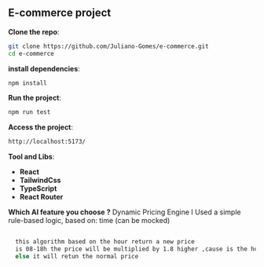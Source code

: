 ## E-commerce project

**Clone the repo**:
   ```bash
   git clone https://github.com/Juliano-Gomes/e-commerce.git
   cd e-commerce
```

**install dependencies**:
   ```bash
   npm install
```
**Run the project**:
   ```bash
   npm run test
```

**Access the project**:
   ```bash
   http://localhost:5173/
```

**Tool and Libs**:

- **React**
- **TailwindCss**
- **TypeScript**
- **React Router**

**Which AI feature you choose ?**
Dynamic Pricing Engine
 I Used a simple  rule-based logic, based on:
 time (can be mocked)


```bash

  this algorithm based on the hour return a new price 
  is 08-18h the price will be multiplied by 1.8 higher ,cause is the hours that people more search and by
  else it will retun the normal price
```